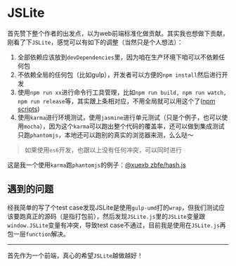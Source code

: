 # JSLite

首先赞下整个作者的出发点，以为web前端标准化做贡献。其实我也想做下贡献，刚看了下`JSLite`，感觉可以有如下的调整（当然只是个人想法）：

1. 全部依赖应该放到`devDependencies`里，因为咱在生产环境下咱可以不依赖任何包
1. 不依赖全局的任何包（比如gulp），开发者可以方便的`npm install`然后进行开发
1. 使用`npm run xx`进行命令行工具管理，比如`npm run build, npm run watch, npm run release`等，其实跟上条相对应，不用全局就可以用这个了([npm scripts](https://docs.npmjs.com/misc/scripts))
1. 使用`karma`进行环境测试，使用`jasmine`进行单元测试（只是个例子，也可以使用`mocha`），因为这个`karma`可以跑出整个代码的覆盖率，还可以做到集成测试只跑`phantomjs`，本地还可以跑别的真实的浏览器来测，么么哒～


> 如果使用`es6`开发，也跟以上没有任何冲突，可以同时进行

这是我一个使用`karma`跑`phantomjs`的例子：[@xuexb zbfe/hash.js](https://github.com/zbfe/hash.js)

## 遇到的问题

经我简单的写了个test case发现JSLite是使用`gulp-umd`打的`wrap`，但我们测试应该要跑真正的源码（是指打包前），然后发现`JSLite.js`里的`JSLite`变量跟`window.JSLite`变量有冲突，导致test case不通过，目前我是使用在`JSLite.js`再包一层`function`解决。


---

首先作为一个前端，真心的希望`JSLite`越做越好！